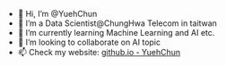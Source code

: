 - 👋 Hi, I’m @YuehChun
- 👀 I’m a Data Scientist@ChungHwa Telecom in taitwan
- 🌱 I’m currently learning Machine Learning and AI etc.
- 💞️ I’m looking to collaborate on AI topic
- 📫 Check my website: [github.io - YuehChun](https://yuehchun.github.io/yct_cv/)
